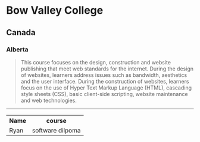 <html>
<head>
<title>first page </title>
</head>

<body>
<!----size of h1 is greater than h2 and h2 is greater than h3 ----->

<h1>Bow Valley College </h1>  
<h2> Canada </h2>   
<h3>Alberta </h3>

<!---- italic and bold will change the style of text ---- >
<i>hello </i>
<b>How are you </b>

<!---- order list will include items in order ---- >
<ol>
<li>Item  1 </li>
<li> Item 2 </li>
</ol>

<!---- unorder list  ---- >

<ul>
<li>Item  1 </li>
<li> Item 2 </li>
</ul>

<!----- images --- >
<img src="http://study.alberta.ca/plan-your-studies/universities-colleges-technical-institutes/public-colleges/bow-valley-college/" alt="bow valley college" width="300" height="300">
<a href="www.google.com"> click to go google </a>

<!--- Blockquote is used to find the data from which source through the link n=in cite --->
<Blockquote cite="https://bowvalleycollege.ca/programs-courses/creative-technologies/software-development-diploma">
This course focuses on the design, construction and website publishing that meet web standards for the internet. During the design of websites, learners address issues such as bandwidth, aesthetics and the user interface. During the construction of websites, learners focus on the use of Hyper Text Markup Language (HTML), cascading style sheets (CSS), basic client-side scripting, website maintenance and web technologies.
</Blockquote>
<!---- horizontal line is used to draw line  ---->
<hr>

<!-----Tables-------->
<Table>

<tr>
<th> Name </th>
<th> course </th>
</tr>

<tr>
<td> Ryan </th>
<td> software dilpoma </th>
</tr>
</Table>


